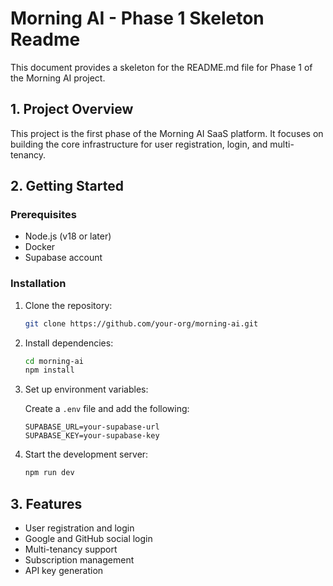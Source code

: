 
# Morning AI - Phase 1 Skeleton Readme

This document provides a skeleton for the README.md file for Phase 1 of the Morning AI project.

## 1. Project Overview

This project is the first phase of the Morning AI SaaS platform. It focuses on building the core infrastructure for user registration, login, and multi-tenancy.

## 2. Getting Started

### Prerequisites

- Node.js (v18 or later)
- Docker
- Supabase account

### Installation

1.  Clone the repository:

    ```bash
    git clone https://github.com/your-org/morning-ai.git
    ```

2.  Install dependencies:

    ```bash
    cd morning-ai
    npm install
    ```

3.  Set up environment variables:

    Create a `.env` file and add the following:

    ```
    SUPABASE_URL=your-supabase-url
    SUPABASE_KEY=your-supabase-key
    ```

4.  Start the development server:

    ```bash
    npm run dev
    ```

## 3. Features

- User registration and login
- Google and GitHub social login
- Multi-tenancy support
- Subscription management
- API key generation


